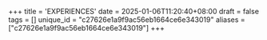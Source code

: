+++
title = 'EXPERIENCES'
date = 2025-01-06T11:20:40+08:00
draft = false
tags = []
unique_id = "c27626e1a9f9ac56eb1664ce6e343019"
aliases = ["c27626e1a9f9ac56eb1664ce6e343019"]
+++
